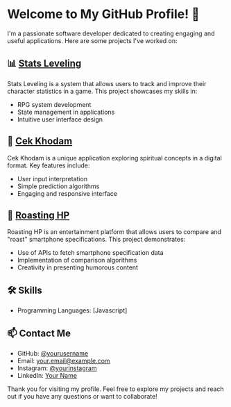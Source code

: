 # Welcome to My GitHub Profile! 👋

I'm a passionate software developer dedicated to creating engaging and useful applications. Here are some projects I've worked on:

## 📊 [Stats Leveling](https://github.com/Athaa29/stats-leveling)

Stats Leveling is a system that allows users to track and improve their character statistics in a game. This project showcases my skills in:
- RPG system development
- State management in applications
- Intuitive user interface design

## 🔮 [Cek Khodam](https://github.com/Athaa29/cek-khodam)

Cek Khodam is a unique application exploring spiritual concepts in a digital format. Key features include:
- User input interpretation
- Simple prediction algorithms
- Engaging and responsive interface

## 📱 [Roasting HP](https://github.com/Athaa29/roasting-hp)

Roasting HP is an entertainment platform that allows users to compare and "roast" smartphone specifications. This project demonstrates:
- Use of APIs to fetch smartphone specification data
- Implementation of comparison algorithms
- Creativity in presenting humorous content

## 🛠 Skills

- Programming Languages: [Javascript]

## 📫 Contact Me

- GitHub: [@yourusername](https://github.com/yourusername)
- Email: [your.email@example.com](mailto:your.email@example.com)
- Instagram: [@yourinstagram](https://www.instagram.com/yourinstagram)
- LinkedIn: [Your Name](https://www.linkedin.com/in/yourname)

Thank you for visiting my profile. Feel free to explore my projects and reach out if you have any questions or want to collaborate!
